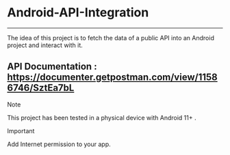 # Android-API-Integration

---
The idea of this project is to fetch the data of a public API into an Android project and interact with it.

API Documentation : https://documenter.getpostman.com/view/11586746/SztEa7bL
---
>[!NOTE]
>This project has been tested in a physical device with Android 11+ .

>[!IMPORTANT]
> Add Internet permission to your app.

